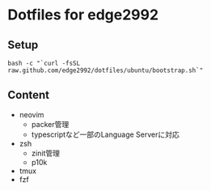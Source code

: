 # Dotfiles for edge2992

## Setup
```
bash -c "`curl -fsSL raw.github.com/edge2992/dotfiles/ubuntu/bootstrap.sh`"
```

## Content

- neovim
  - packer管理
  - typescriptなど一部のLanguage Serverに対応
- zsh
  - zinit管理
  - p10k
- tmux
- fzf

